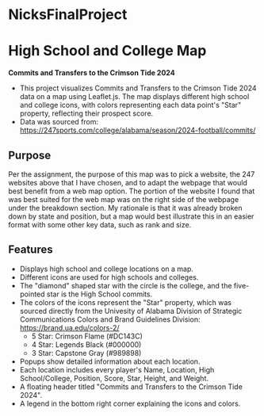 # NicksFinalProject
# High School and College Map

**Commits and Transfers to the Crimson Tide 2024**

- This project visualizes Commits and Transfers to the Crimson Tide 2024 data on a map using Leaflet.js. The map displays different high school and college icons, with colors representing each data point's "Star" property, reflecting their prospect score.
- Data was sourced from: https://247sports.com/college/alabama/season/2024-football/commits/

## Purpose
Per the assignment, the purpose of this map was to pick a website, the 247 websites above that I have chosen, and to adapt the webpage that would best benefit from a web map option. The portion of the website I found that was best suited for the web map was on the right side of the webpage under the breakdown section. My rationale is that it was already broken down by state and position, but a map would best illustrate this in an easier format with some other key data, such as rank and size. 
## Features

- Displays high school and college locations on a map.
- Different icons are used for high schools and colleges.
- The "diamond" shaped star with the circle is the college, and the five-pointed star is the High School commits.
- The colors of the icons represent the "Star" property, which was sourced directly from the Univesity of Alabama Division of Strategic Communications Colors and Brand Guidelines Division: https://brand.ua.edu/colors-2/
  - 5 Star: Crimson Flame (#DC143C)
  - 4 Star: Legends Black (#000000)
  - 3 Star: Capstone Gray (#989898)
- Popups show detailed information about each location.
- Each location includes every player's Name, Location, High School/College, Position, Score, Star, Height, and Weight. 
- A floating header titled "Commits and Transfers to the Crimson Tide 2024".
- A legend in the bottom right corner explaining the icons and colors.
